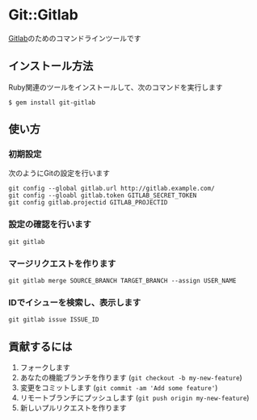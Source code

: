 # Git::Gitlab

[Gitlab](https://www.gitlab.com/)のためのコマンドラインツールです

## インストール方法

Ruby関連のツールをインストールして、次のコマンドを実行します

    $ gem install git-gitlab

## 使い方

### 初期設定

次のようにGitの設定を行います

	git config --global gitlab.url http://gitlab.example.com/
	git config --gloabl gitlab.token GITLAB_SECRET_TOKEN
	git config gitlab.projectid GITLAB_PROJECTID

### 設定の確認を行います

	git gitlab

### マージリクエストを作ります

	git gitlab merge SOURCE_BRANCH TARGET_BRANCH --assign USER_NAME

### IDでイシューを検索し、表示します

	git gitlab issue ISSUE_ID

## 貢献するには

1. フォークします
2. あなたの機能ブランチを作ります (`git checkout -b my-new-feature`)
3. 変更をコミットします (`git commit -am 'Add some feature'`)
4. リモートブランチにプッシュします (`git push origin my-new-feature`)
5. 新しいプルリクエストを作ります

